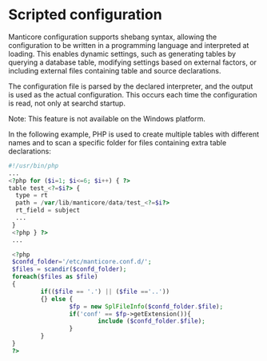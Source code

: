 # Scripted configuration

Manticore configuration supports shebang syntax, allowing the configuration to be written in a programming language and interpreted at loading. This enables dynamic settings, such as generating tables by querying a database table, modifying settings based on external factors, or including external files containing table and source declarations.

The configuration file is parsed by the declared interpreter, and the output is used as the actual configuration. This occurs each time the configuration is read, not only at searchd startup.

Note: This feature is not available on the Windows platform.

In the following example, PHP is used to create multiple tables with different names and to scan a specific folder for files containing extra table declarations:

```php
#!/usr/bin/php
...
<?php for ($i=1; $i<=6; $i++) { ?>
table test_<?=$i?> {
  type = rt
  path = /var/lib/manticore/data/test_<?=$i?>
  rt_field = subject
  ...
 }
 <?php } ?>
 ...

 <?php
 $confd_folder='/etc/manticore.conf.d/';
 $files = scandir($confd_folder);
 foreach($files as $file)
 {
         if(($file == '.') || ($file =='..'))
         {} else {
                 $fp = new SplFileInfo($confd_folder.$file);
                 if('conf' == $fp->getExtension()){
                         include ($confd_folder.$file);
                 }
         }
 }
 ?>
```
<!-- proofread -->